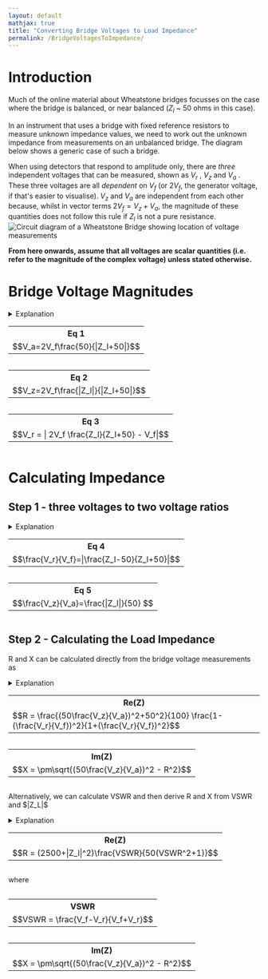 ```yaml
---
layout: default
mathjax: true
title: "Converting Bridge Voltages to Load Impedance"
permalink: /BridgeVoltagesToImpedance/
---
```

# Introduction
Much of the online material about Wheatstone bridges focusses on the case where the bridge is balanced, or near balanced ($Z_l$ ~ 50 ohms in this case). 

In an instrument that uses a bridge with fixed reference resistors to measure unknown impedance values, we need to work out the unknown impedance from measurements on an unbalanced bridge. The diagram below shows a generic case of such a bridge. 

When using detectors that respond to amplitude only, there are *three* independent voltages that can be measured, shown as $V_r$ , $V_z$  and $V_a$ . These three voltages are all *dependent* on $V_f$ (or $2V_f$, the generator voltage, if that's easier to visualise). $V_z$ and $V_a$ are independent from each other because, whilst in vector terms $2V_f = V_z + V_a$, the magnitude of these quantities does not follow this rule if $Z_l$ is not a pure resistance. 
![Circuit diagram of a Wheatstone Bridge showing location of voltage measurements](https://g1ojs.github.io/G1OJS-MR300-SARK100-Firmware/assets/img/Generic%20Wheatstone%20Bridge.png)

**From here onwards, assume that all voltages are scalar quantities (i.e. refer to the magnitude of the complex voltage) unless stated otherwise.**

# Bridge Voltage Magnitudes
<details>
<summary>Explanation</summary>
<p>We can calculate the expected magnitude of these voltages as follows.</p>
<p>$V_a$ and $V_z$ are voltages across the two impedances of a simple potential divider, albeit with one of the impedances potentially complex.</p>
<p>If, for example, $2V_f$ is 1.0, the magnitude of the current flowing through the load and upper resistor 
will be $\frac{1}{|Z_l+50|}$ </p>

<p>Multiplying this by 50 for the upper resistor and 
and $|Z_L|$ for the unknown load gives the magnitude of the voltages 
relative to $2V_f$ . Hence,</p>
   
$$V_a=2V_f\frac{50}{|Z_l+50|}$$

<p>and</p> 

$$V_z=2V_f\frac{|Z_l|}{|Z_l+50|}$$

<p>To get at $V_r$ we simply note that in *vector* terms, $V_r = V_f - V_z$ , and the magnitude $V_r$ is then $|V_f - V_z|$ .</p>

<p>On the left of the bridge we have $V_f$, and on the right we use potential divider maths again to get the midpoint voltage.</p> 
<p>Then, with complex-valued calculations inside the |mod| bars, we have</p>

$$V_r = | 2V_f \frac{Z_l}{Z_l+50} - V_f|$$

<p>so our three equations are:</p>
</details>
<div style='float:left'>
<table>
   <tr>
      <th>Eq 1</th>
   </tr>
   <tr>
      <td>$$V_a=2V_f\frac{50}{|Z_l+50|}$$</td>
   </tr>
</table>
</div>
<div  style='float:left'>
<table>
   <tr>
      <th>Eq 2</th>
   </tr>
   <tr>
      <td>$$V_z=2V_f\frac{|Z_l|}{|Z_l+50|}$$</td>
   </tr>
</table>
</div>

<div  style='float:left'>
<table>
   <tr>
      <th>Eq 3</th>
   </tr>
   <tr>
    <td>$$V_r = | 2V_f \frac{Z_l}{Z_l+50} - V_f|$$</td>
   </tr>
</table>
</div>

<div  style='clear:both'></div>

# Calculating Impedance
## Step 1 - three voltages to two voltage ratios
<details>
<summary>Explanation</summary>
<p>Looking at equations 1 and 2, we can see that they have the same denominator, and both share the multiplier $2V_f$ , so dividing one equation by the other will get rid of these quantities and leave us with $\frac{V_z}{V_a}=\frac{|Z_l|}{50}$ which gives us the magnitude of the unknown impedance. </p>

<p>To get the complex impedance, we need an equation that contains it directly rather than inside |mod| bars. If we look again at the equation for $V_r$ above, we can rearrange to get a single fraction as follows:</p>

$$\frac{V_r}{V_f} = | 2 \frac{Z_l}{Z_l+50} - 1 | = | \frac{2Z_l - (Z_l+50)}{Z_l+50}| = |\frac{Z_l-50}{Z_l+50}| $$

<p>So we have:</p>

</details>

<div  style='float:left'>
<table>
   <tr>
      <th>Eq 4</th>
   </tr>
   <tr>
      <td>$$\frac{V_r}{V_f}=|\frac{Z_l-50}{Z_l+50}|$$</td>
   </tr>
</table>
</div>

<div  style='float:left'>
<table>
   <tr>
      <th>Eq 5</th>
   </tr>
   <tr>
      <td>$$\frac{V_z}{V_a}=\frac{|Z_l|}{50} $$</td>
   </tr>
</table>
</div>
<br>
<div  style='clear:both'></div>


## Step 2 - Calculating the Load Impedance 
R and X can be calculated directly from the bridge voltage measurements as 
<details>
<summary>Explanation</summary>
   
<p>The RHS of Eq4 with $Z_l = R+jX$ is </p>

$$|\frac{R-50+jX}{R+50+jX}|$$

Squaring the modulus $|a+jb|$ gives $a^2+b^2$, so squaring top and bottom of the equation above gives

<div  style='float:left'>
<table>
   <tr>
      <th>Eq6</th>
   </tr>
   <tr>
      <td>$$\frac{(R-50)^2+X^2}{(R+50)^2+X^2}=\frac{R^2-100R+2500+X^2}{(R^2+100R+2500+X^2}$$</td>
   </tr>
</table>
</div>
<div  style='clear:both'></div>

<p>But $R^2+X^2 = |Z_l|^2$ so </p>

<div  style='float:left'>
<table>
   <tr>
      <th>Eq7</th>
   </tr>
   <tr>
      <td>$$\frac{(R-50)^2+X^2}{(R+50)^2+X^2}=\frac{|Z_l|^2-100R+2500}{(|Z_l|^2+100R+2500}$$</td>
   </tr>
</table>
</div>
<div  style='clear:both'></div>


<p>Which can be solved to give</p>

$$R = \frac{|Z_l|^2+50^2}{100}\frac{1-(\frac{V_r}{V_f})^2}{1+(\frac{V_r}{V_f})^2}$$

<p>Now that we know $R$ as well as $|Z_l|$, we can use $X=\sqrt(|Z_l|^2-R^2)$ to get the complex impedance and VSWR.</p>

<p>We can rewrite these equations to use the bridge voltages directly:</p>

</details>

<div  style='float:left'>
<table>
   <tr>
      <th>Re(Z)</th>
   </tr>
   <tr>
      <td>$$R = \frac{(50\frac{V_z}{V_a})^2+50^2}{100}  \frac{1-(\frac{V_r}{V_f})^2}{1+(\frac{V_r}{V_f})^2}$$</td>
   </tr>
</table>
</div>
<div  style='clear:both'></div>


<div  style='float:left'>
<table>
   <tr>
      <th>Im(Z)</th>
   </tr>
   <tr>
      <td>$$X = \pm\sqrt{(50\frac{V_z}{V_a})^2 - R^2}$$</td>
   </tr>
</table>
</div>
<div  style='clear:both'></div>

<p>Alternatively, we can calculate VSWR and then derive R and X from VSWR and $|Z_L|$ </p>

<details>
<summary>Explanation</summary>
<p>Note that the RHS of Eq4 is the magnitude of the reflection coefficient, or $\rho$ </p>

<p>So Eq7 from above is </p>
<p>$$\frac{(R-50)^2+X^2}{(R+50)^2+X^2}=\frac{|Z_l|^2-100R+2500}{(|Z_l|^2+100R+2500}=\rho^2$$</p>

<p>$\rho$ is related to VSWR by $\rho=\frac{VSWR-1}{VSWR+1}$ so $\rho^2$ is 
   
$$\frac{(VSWR^2+1)-2VSWR}{(VSWR^2+1)+2VSWR} = \frac{(R-50)^2+X^2}{(R+50)^2+X^2}=\frac{|Z_l|^2-100R+2500}{|Z_l|^2+100R+2500}$$ </p>

<p>Which can be rearranged to give</p>

$$R = (2500+|Z_l|^2)\frac{VSWR}{50(VSWR^2+1)}$$

<p>VSWR is given by $\frac{1+\rho}{1-\rho}$ which can be combined with Eq4 to give</p>

$$VSWR = \frac{V_f-V_r}{V_f+V_r}$$

<p>So, with an interim step of calculating VSWR, we have:</p>

</details>

<div  style='float:left'>
<table>
   <tr>
      <th>Re(Z)</th>
   </tr>
   <tr>
      <td>$$R = (2500+|Z_l|^2)\frac{VSWR}{50(VSWR^2+1)}$$</td>
   </tr>
</table>
</div>
<div  style='clear:both'></div>


where 

<div  style='float:left'>
<table>
   <tr>
      <th>VSWR</th>
   </tr>
   <tr>
      <td>$$VSWR = \frac{V_f-V_r}{V_f+V_r}$$</td>
   </tr>
</table>
</div>
<div  style='clear:both'></div>

<div  style='float:left'>
<table>
   <tr>
      <th>Im(Z)</th>
   </tr>
   <tr>
      <td>$$X = \pm\sqrt{(50\frac{V_z}{V_a})^2 - R^2}$$</td>
   </tr>
</table>
</div>
<div  style='clear:both'></div>

